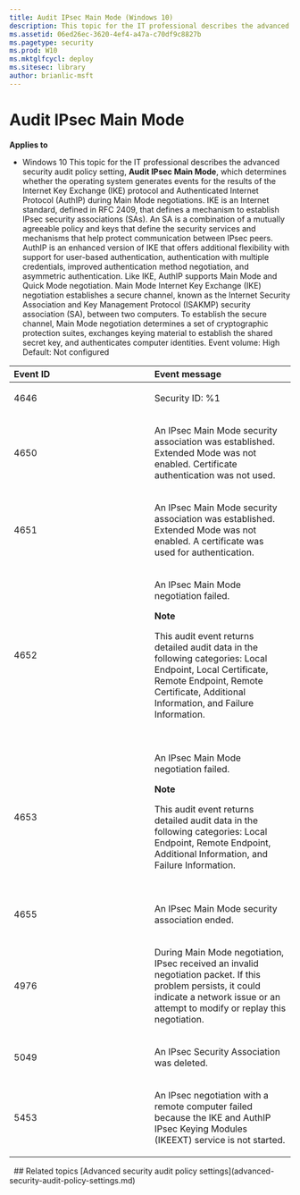 ```yaml
---
title: Audit IPsec Main Mode (Windows 10)
description: This topic for the IT professional describes the advanced security audit policy setting, Audit IPsec Main Mode, which determines whether the operating system generates events for the results of the Internet Key Exchange (IKE) protocol and Authenticated Internet Protocol (AuthIP) during Main Mode negotiations.
ms.assetid: 06ed26ec-3620-4ef4-a47a-c70df9c8827b
ms.pagetype: security
ms.prod: W10
ms.mktglfcycl: deploy
ms.sitesec: library
author: brianlic-msft
---
```

# Audit IPsec Main Mode
**Applies to**
-   Windows 10
This topic for the IT professional describes the advanced security audit policy setting, **Audit IPsec Main Mode**, which determines whether the operating system generates events for the results of the Internet Key Exchange (IKE) protocol and Authenticated Internet Protocol (AuthIP) during Main Mode negotiations.
IKE is an Internet standard, defined in RFC 2409, that defines a mechanism to establish IPsec security associations (SAs). An SA is a combination of a mutually agreeable policy and keys that define the security services and mechanisms that help protect communication between IPsec peers.
AuthIP is an enhanced version of IKE that offers additional flexibility with support for user-based authentication, authentication with multiple credentials, improved authentication method negotiation, and asymmetric authentication. Like IKE, AuthIP supports Main Mode and Quick Mode negotiation.
Main Mode Internet Key Exchange (IKE) negotiation establishes a secure channel, known as the Internet Security Association and Key Management Protocol (ISAKMP) security association (SA), between two computers. To establish the secure channel, Main Mode negotiation determines a set of cryptographic protection suites, exchanges keying material to establish the shared secret key, and authenticates computer identities.
Event volume: High
Default: Not configured
<table>
<colgroup>
<col width="50%" />
<col width="50%" />
</colgroup>
<thead>
<tr class="header">
<th align="left">Event ID</th>
<th align="left">Event message</th>
</tr>
</thead>
<tbody>
<tr class="odd">
<td align="left"><p>4646</p></td>
<td align="left"><p>Security ID: %1</p></td>
</tr>
<tr class="even">
<td align="left"><p>4650</p></td>
<td align="left"><p>An IPsec Main Mode security association was established. Extended Mode was not enabled. Certificate authentication was not used.</p></td>
</tr>
<tr class="odd">
<td align="left"><p>4651</p></td>
<td align="left"><p>An IPsec Main Mode security association was established. Extended Mode was not enabled. A certificate was used for authentication.</p></td>
</tr>
<tr class="even">
<td align="left"><p>4652</p></td>
<td align="left"><p>An IPsec Main Mode negotiation failed.</p>
<div class="alert">
<strong>Note</strong>  
<p>This audit event returns detailed audit data in the following categories: Local Endpoint, Local Certificate, Remote Endpoint, Remote Certificate, Additional Information, and Failure Information.</p>
</div>
<div>
 
</div></td>
</tr>
<tr class="odd">
<td align="left"><p>4653</p></td>
<td align="left"><p>An IPsec Main Mode negotiation failed.</p>
<div class="alert">
<strong>Note</strong>  
<p>This audit event returns detailed audit data in the following categories: Local Endpoint, Remote Endpoint, Additional Information, and Failure Information.</p>
</div>
<div>
 
</div></td>
</tr>
<tr class="even">
<td align="left"><p>4655</p></td>
<td align="left"><p>An IPsec Main Mode security association ended.</p></td>
</tr>
<tr class="odd">
<td align="left"><p>4976</p></td>
<td align="left"><p>During Main Mode negotiation, IPsec received an invalid negotiation packet. If this problem persists, it could indicate a network issue or an attempt to modify or replay this negotiation.</p></td>
</tr>
<tr class="even">
<td align="left"><p>5049</p></td>
<td align="left"><p>An IPsec Security Association was deleted.</p></td>
</tr>
<tr class="odd">
<td align="left"><p>5453</p></td>
<td align="left"><p>An IPsec negotiation with a remote computer failed because the IKE and AuthIP IPsec Keying Modules (IKEEXT) service is not started.</p></td>
</tr>
</tbody>
</table>
 
## Related topics
[Advanced security audit policy settings](advanced-security-audit-policy-settings.md)
 
 
